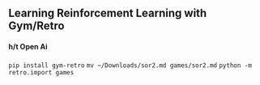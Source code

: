 ## Learning Reinforcement Learning with Gym/Retro
#### h/t Open Ai

`pip install gym-retro`
`mv ~/Downloads/sor2.md games/sor2.md`
`python -m retro.import games`
